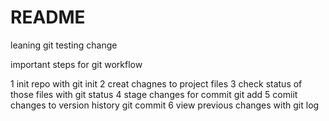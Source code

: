 # README #
leaning git 
testing change

important steps for git workflow 

1 init repo with git init
2 creat chagnes to project files
3 check status of those files with git status
4 stage changes for commit git add
5 comiit changes to version history git commit
6 view previous changes with git log

